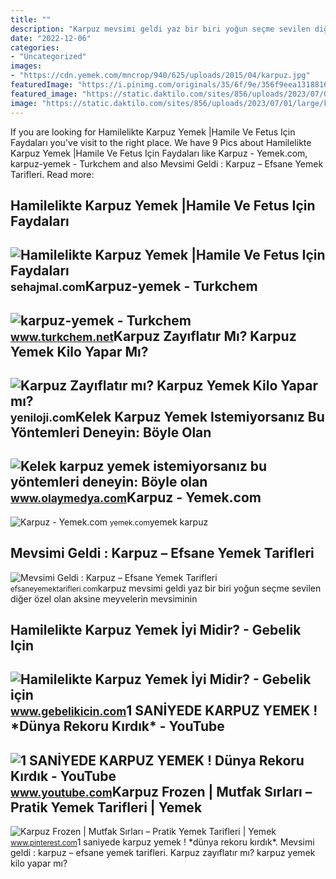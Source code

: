 ```yaml
---
title: ""
description: "Karpuz mevsimi geldi yaz bir biri yoğun seçme sevilen diğer özel olan aksine meyvelerin mevsiminin"
date: "2022-12-06"
categories:
- "Uncategorized"
images:
- "https://cdn.yemek.com/mncrop/940/625/uploads/2015/04/karpuz.jpg"
featuredImage: "https://i.pinimg.com/originals/35/6f/9e/356f9eea13188166be6d707164282d0a.jpg"
featured_image: "https://static.daktilo.com/sites/856/uploads/2023/07/01/large/karpuz-1-1688201063.jpg"
image: "https://static.daktilo.com/sites/856/uploads/2023/07/01/large/karpuz-1-1688201063.jpg"
---
```


If you are looking for Hamilelikte Karpuz Yemek |Hamile Ve Fetus Için Faydaları you've visit to the right place. We have 9 Pics about Hamilelikte Karpuz Yemek |Hamile Ve Fetus Için Faydaları like Karpuz - Yemek.com, karpuz-yemek - Turkchem and also Mevsimi Geldi : Karpuz – Efsane Yemek Tarifleri. Read more:

Hamilelikte Karpuz Yemek |Hamile Ve Fetus Için Faydaları
--------------------------------------------------------

 ![Hamilelikte Karpuz Yemek |Hamile Ve Fetus Için Faydaları](https://sehajmal.com/wp-content/uploads/2021/10/hamilelikte-karpuz-yemek.jpg) <small>sehajmal.com</small>Karpuz-yemek - Turkchem
-----------------------

 ![karpuz-yemek - Turkchem](https://www.turkchem.net/wp-content/uploads/2022/06/karpuz-yemek.jpg) <small>www.turkchem.net</small>Karpuz Zayıflatır Mı? Karpuz Yemek Kilo Yapar Mı?
-------------------------------------------------

 ![Karpuz Zayıflatır mı? Karpuz Yemek Kilo Yapar mı?](https://yeniloji.com/resim/karpuz-zayiflatir-mi-karpuz-yemek-kilo-yapar-mi.jpg) <small>yeniloji.com</small>Kelek Karpuz Yemek Istemiyorsanız Bu Yöntemleri Deneyin: Böyle Olan
-------------------------------------------------------------------

 ![Kelek karpuz yemek istemiyorsanız bu yöntemleri deneyin: Böyle olan](https://static.daktilo.com/sites/856/uploads/2023/07/01/large/karpuz-1-1688201063.jpg) <small>www.olaymedya.com</small>Karpuz - Yemek.com
------------------

 ![Karpuz - Yemek.com](https://cdn.yemek.com/mncrop/940/625/uploads/2015/04/karpuz.jpg) <small>yemek.com</small>yemek karpuz

Mevsimi Geldi : Karpuz – Efsane Yemek Tarifleri
-----------------------------------------------

 ![Mevsimi Geldi : Karpuz – Efsane Yemek Tarifleri](https://efsaneyemektarifleri.com/wp-content/uploads/2020/06/karpuz.jpg) <small>efsaneyemektarifleri.com</small>karpuz mevsimi geldi yaz bir biri yoğun seçme sevilen diğer özel olan aksine meyvelerin mevsiminin

Hamilelikte Karpuz Yemek İyi Midir? - Gebelik Için
--------------------------------------------------

 ![Hamilelikte Karpuz Yemek İyi Midir? - Gebelik için](https://www.gebelikicin.com/wp-content/uploads/2021/10/hamilelikte-karpuz-yemek-kilo-aldirir-mi.jpg) <small>www.gebelikicin.com</small>1 SANİYEDE KARPUZ YEMEK ! \*Dünya Rekoru Kırdık\* - YouTube
-----------------------------------------------------------

 ![1 SANİYEDE KARPUZ YEMEK ! *Dünya Rekoru Kırdık* - YouTube](https://i.ytimg.com/vi/X9I5pQd3Jno/maxresdefault.jpg) <small>www.youtube.com</small>Karpuz Frozen | Mutfak Sırları – Pratik Yemek Tarifleri | Yemek
---------------------------------------------------------------

 ![Karpuz Frozen | Mutfak Sırları – Pratik Yemek Tarifleri | Yemek](https://i.pinimg.com/originals/35/6f/9e/356f9eea13188166be6d707164282d0a.jpg) <small>www.pinterest.com</small>1 sani̇yede karpuz yemek ! \*dünya rekoru kırdık\*. Mevsimi geldi : karpuz – efsane yemek tarifleri. Karpuz zayıflatır mı? karpuz yemek kilo yapar mı?
